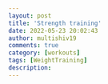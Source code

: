 ```yaml
---
layout: post
title: 'Strength training'
date: 2022-05-23 20:02:43
author: multishiv19
comments: true
category: [workouts]
tags: [WeightTraining]
description: 
---
```


<div width='100%' class='strava-embed-placeholder' data-embed-type='activity' data-embed-id='7188744321'></div>
<script src='https://strava-embeds.com/embed.js'></script>
